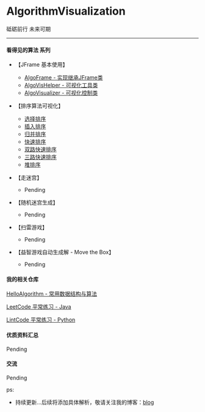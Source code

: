 # AlgorithmVisualization

砥砺前行 未来可期

---

#### 看得见的算法 系列

- 【JFrame 基本使用】
    - [AlgoFrame - 实现继承JFrame类](./JFrameDemo/src/AlgoFrame.java)
    - [AlgoVisHelper - 可视化工具类 ](./JFrameDemo/src/AlgoVisHelper.java)
    - [AlgoVisualizer - 可视化控制类 ](./JFrameDemo/src/AlgoVisualizer.java)

- 【排序算法可视化】
    - [选择排序](./SelectionSortVisualization/src/AlgoVisualizer.java)
    - [插入排序](./InsertionSortVisualization/src/AlgoVisualizer.java)
    - [归并排序](./MergeSortVisualization/src/AlgoVisualizer.java)
    - [快速排序](./QuickSortVisualization/src/AlgoVisualizer.java)
    - [双路快速排序](./QuickSortVisualization/src/TwoWaysAlgoVisualizer.java)
    - [三路快速排序](./QuickSortVisualization/src/ThreeWaysAlgoVisualizer.java)
    - [堆排序](./HeapSortVisualization/src/AlgoVisualizer.java)

- 【走迷宫】
    - Pending
- 【随机迷宫生成】
    - Pending
- 【扫雷游戏】
    - Pending
- 【益智游戏自动生成解 - Move the Box】
    - Pending


#### 我的相关仓库

[HelloAlgorithm - 常用数据结构与算法](https://github.com/hackfengJam/HelloAlgorithm)

[LeetCode 平常练习 - Java](https://github.com/hackfengJam/LeetCode)

[LintCode 平常练习 - Python](https://github.com/hackfengJam/LintCode)


#### 优质资料汇总

Pending



#### 交流

Pending

ps:
- 持续更新...后续将添加具体解析，敬请关注我的博客：[blog](https://github.com/hackfengJam/blog)

